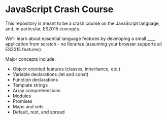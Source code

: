 # JavaScript Crash Course

This repository is meant to be a crash course on the JavaScript language, and, in particular, ES2015 concepts.

We'll learn about essential language features by developing a small ____ application from scratch - no libraries (assuming your browser supports all ES2015 features).

Major concepts include:

* Object oriented features (classes, inheritance, etc.)
* Variable declarations (let and const)
* Function declarations
* Template strings
* Array comprehensions
* Modules
* Promises
* Maps and sets
* Default, rest, and spread